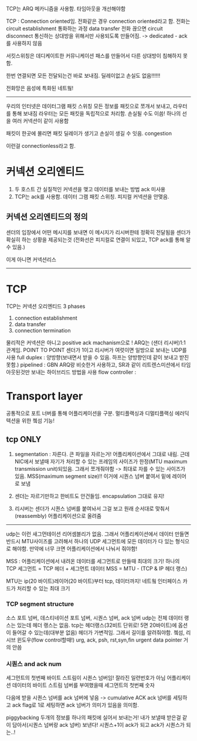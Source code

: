 TCP는 ARQ 메카니즘을 사용함.
타임아웃을 개선해야함

TCP : Connection oriented임.
전화같은 경우 connection oriented라고 함. 전화는 circuit establishment
통화하는 과정 data transfer
전화 끊으면 circuit disconnect
통신하는 상대방을 위해서만 사용되도록 만들어짐. -> dedicated - ack를 사용하지 않음

서킷스위칭은 데디케이트한 커뮤니케이션 패스를 만들어서 다른 상대방이 침해하지 못함.

한번 연결되면 모든 전달되는건 바로 보내짐. 딜레이없고 손실도 없음!!!!!!

전화망은 음성에 특화된 네트웤!

---

우리의 인터넷은 데이터그램 패킷 스위칭
모든 정보를 패킷으로 쪼개서 보내고, 라우터를 통해 보내짐
라우터는 모든 패킷을 독립적으로 처리함. 손실될 수도 이씀!
하나의 선을 여러 커넥션이 같이 사용함

패킷이 한곳에 몰리면 패킷 딜레이가 생기고 손실이 생길 수 잇음. congestion

이런걸 connectionless라고 함.

# 커넥션 오리엔티드

1. 두 호스트 간 실질적인 커넥션을 맺고 데이터를 보내는 방법 ack 미사용
2. TCP는 ack를 사용함. 데이터 그램 패킷 스위칭. 피지컬 커넥션을 안맺음.

## 커넥션 오리엔티드의 정의

센더의 입장에서 어떤 메시지를 보내면 이 메시지가 리시버한테 정확히 전달됨을 센더가 확실히 하는 상황을 제공되는것
(전화선은 피지컬로 연결이 되있고, TCP ack를 통해 알 수 있음.)

이게 아니면 커넥션리스

---

# TCP

TCP는 커넥션 오리엔티드
3 phases

1. connection establishment
2. data transfer
3. connection termination

물리적은 커넥션은 아니고 positive ack machanism으로 !
ARQ는 (샌더 리시버)1:1 관계임. POINT TO POINT
센더가 1이고 리시버가 여럿이면 일방으로 보내는 UDP를 사용
full duplex : 양방향(보내면서 받을 수 있음. 하프는 양방향인데 같이 보내고 받진 못함.)
pipelined : GBN ARQ랑 비슷한거 사용하고, SR과 같이 리트렌스미션에서 타임아웃된것만 보내는 하이브리드 방법을 사용
flow controller :

# Transport layer

공통적으로 포트 너버를 통해 어플리케이션을 구분. 멀티플랙싱과 디멀티플랙싱
에러딕텍션을 위한 쳌섬 기능!

## tcp ONLY

1. segmentation : 자른다. 큰 파일을 자르는거! 어플리케이션에서 그대로 내림. 근데 NIC에서 보낼때 자기가 처리할 수 있는 프레임의 사이즈가 한정(MTU maximum transmission unit)되있음. 그래서 쪼개줘야함 -> 최대로 자를 수 있는 사이즈가 있음. MSS(maximum segment size)!! 이거에 시퀀스 넘버 붙여서 밑에 레이어로 보냄

2. 센더는 자르기만하고 한비트도 안건들임. encapsulation 그대로 유지!

3. 리시버는 센더가 시퀀스 넘버를 붙여놔서 그걸 보고 원래 순서대로 맞춰서(reassembly) 어플리케이션으로 올려줌

---

udp는 이런 새그먼테이션 리어셈블리가 없음. 그래서 어플리케이션에서 데이터 만들면 반드시 MTU사이즈를 고려해서 하나의 UDP 세그먼트에 모든 데이터가 다 있는 형식으로 해야함. 만약에 너무 크면 어플리케이션에서 나눠서 줘야함!

MSS : 어플리케이션에서 내려온 데이터를 세그먼트로 만들때 최대의 크기!
하나의 TCP 세그먼트 = TCP 헤더 + 세그먼트 데이터
MSS = MTU - (TCP & IP 헤더 랭스)

MTU는 ip(20 바이트)레이어(20 바이트)부터 tcp, 데이터까지! 네트웤 인터페이스 카드가 처리할 수 있는 최대 크기

### TCP segment structure

소스 포트 넘버, 데스티네이션 포트 넘버, 시퀀스 넘버, ack 넘버
udp는 전체 데이터 랭스는 있는데 헤더 랭스는 없음. tcp는 헤더랭스(32비트 단위로! 5면 20바이트)에 옵션이 들어갈 수 있는데(대부분 없음) 헤더가 가변적임. 그래서 길이를 알려줘야함.
쳌섬, 리시브 윈도우(flow control할때!)
urg, ack, psh, rst,syn,fin
urgent data pointer 거의 안씀

### 시퀀스 and ack num

세그먼트의 첫번째 바이트 스트림이 시퀀스 넘버임! 잘라진 일련번호가 아님 어플리케이션 데이터의 바이트 스트림 넘버를 부여했을때 세그먼트의 첫번째 숫자

다음에 받을 시퀀스 넘버를 ack 넘버에 넣음 -> cumulative ACK
ack 넘버를 세팅하고 ack flag로 1로 세팅하면 ack 넘버가 의미가 있음을 의미함.

piggybacking
두개의 정보를 하나의 패킷에 실어서 보내는거!
내가 보낼때 받은걸 같이 담아서(시퀀스 넘버랑 ack 넘버) 보낸다!
시퀀스+1이 ack가 되고 ack가 시퀀스가 되는..!
